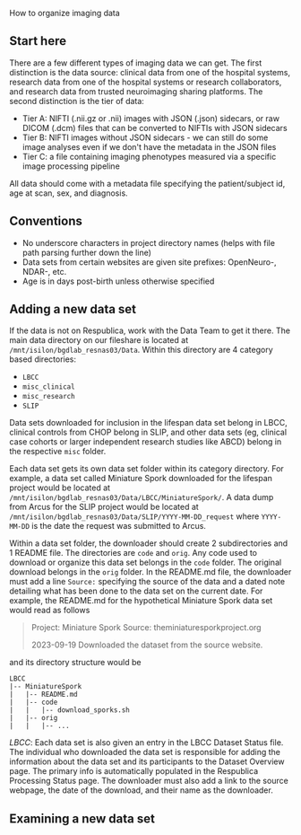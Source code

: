 How to organize imaging data

## Start here

There are a few different types of imaging data we can get. The first distinction is the data source: clinical data from one of the hospital systems, research data from one of the hospital systems or research collaborators, and research data from trusted neuroimaging sharing platforms. The second distinction is the tier of data:

- Tier A: NIFTI (.nii.gz or .nii) images with JSON (.json) sidecars, or raw DICOM (.dcm) files that can be converted to NIFTIs with JSON sidecars
- Tier B: NIFTI images without JSON sidecars - we can still do some image analyses even if we don't have the metadata in the JSON files
- Tier C: a file containing imaging phenotypes measured via a specific image processing pipeline

All data should come with a metadata file specifying the patient/subject id, age at scan, sex, and diagnosis.

## Conventions

- No underscore characters in project directory names (helps with file path parsing further down the line)
- Data sets from certain websites are given site prefixes: OpenNeuro-, NDAR-, etc.
- Age is in days post-birth unless otherwise specified


## Adding a new data set

If the data is not on Respublica, work with the Data Team to get it there. The main data directory on our fileshare is located at `/mnt/isilon/bgdlab_resnas03/Data`. Within this directory are 4 category based directories:

- `LBCC`
- `misc_clinical`
- `misc_research`
- `SLIP`

Data sets downloaded for inclusion in the lifespan data set belong in LBCC, clinical controls from CHOP belong in SLIP, and other data sets (eg, clinical case cohorts or larger independent research studies like ABCD) belong in the respective `misc` folder.

Each data set gets its own data set folder within its category directory. For example, a data set called Miniature Spork downloaded for the lifespan project would be located at `/mnt/isilon/bgdlab_resnas03/Data/LBCC/MiniatureSpork/`. A data dump from Arcus for the SLIP project would be located at `/mnt/isilon/bgdlab_resnas03/Data/SLIP/YYYY-MM-DD_request` where `YYYY-MM-DD` is the date the request was submitted to Arcus.

Within a data set folder, the downloader should create 2 subdirectories and 1 README file. The directories are `code` and `orig`. Any code used to download or organize this data set belongs in the `code` folder. The original download belongs in the `orig` folder. In the README.md file, the downloader must add a line `Source:` specifying the source of the data and a dated note detailing what has been done to the data set on the current date. For example, the README.md for the hypothetical Miniature Spork data set would read as follows

> Project: Miniature Spork
> Source: theminiaturesporkproject.org
>
> 2023-09-19
> Downloaded the dataset from the source website.

and its directory structure would be

```
LBCC
|-- MiniatureSpork
|   |-- README.md
|   |-- code
|   |   |-- download_sporks.sh
|   |-- orig
|   |   |-- ...
```

*LBCC*: Each data set is also given an entry in the LBCC Dataset Status file. The individual who downloaded the data set is responsible for adding the information about the data set and its participants to the Dataset Overview page. The primary info is automatically populated in the Respublica Processing Status page. The downloader must also add a link to the source webpage, the date of the download, and their name as the downloader.

## Examining a new data set


